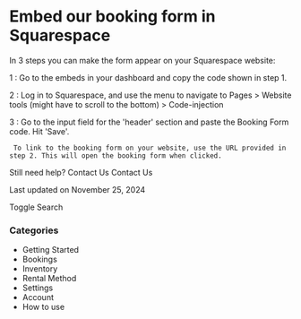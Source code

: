 Embed our booking form in Squarespace
=====================================

In 3 steps you can make the form appear on your Squarespace website:

1
:   Go to the embeds in your dashboard and copy the code shown in step 1.

2
:   Log in to Squarespace, and use the menu to navigate to Pages > Website tools (might have to scroll to the bottom) > Code-injection

3
:   Go to the input field for the 'header' section and paste the Booking Form code. Hit 'Save'.   
       
     To link to the booking form on your website, use the URL provided in step 2. This will open the booking form when clicked.

Still need help?
Contact Us
Contact Us

Last updated on November 25, 2024






Toggle Search

### Categories

* Getting Started
* Bookings
* Inventory
* Rental Method
* Settings
* Account
* How to use